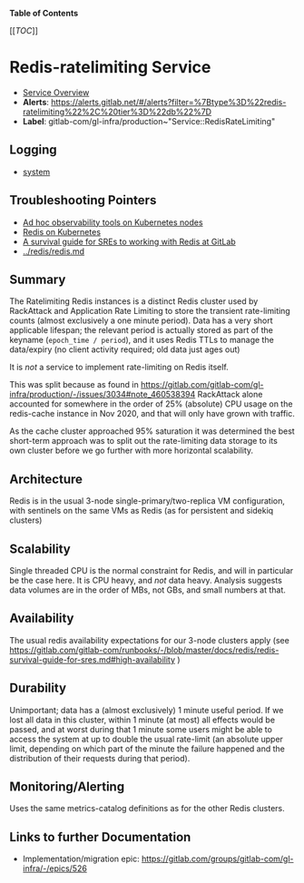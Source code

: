 <!-- MARKER: do not edit this section directly. Edit services/service-catalog.yml then run scripts/generate-docs -->

**Table of Contents**

[[_TOC_]]

# Redis-ratelimiting Service

* [Service Overview](https://dashboards.gitlab.net/d/redis-ratelimiting-main/redis-ratelimiting-overview)
* **Alerts**: <https://alerts.gitlab.net/#/alerts?filter=%7Btype%3D%22redis-ratelimiting%22%2C%20tier%3D%22db%22%7D>
* **Label**: gitlab-com/gl-infra/production~"Service::RedisRateLimiting"

## Logging

* [system](https://log.gprd.gitlab.net/goto/b0f9e5bad8ac43431efaf9f350e3a975)

## Troubleshooting Pointers

* [Ad hoc observability tools on Kubernetes nodes](../kube/k8s-adhoc-observability.md)
* [Redis on Kubernetes](../redis/kubernetes.md)
* [A survival guide for SREs to working with Redis at GitLab](../redis/redis-survival-guide-for-sres.md)
* [../redis/redis.md](../redis/redis.md)
<!-- END_MARKER -->

## Summary

The Ratelimiting Redis instances is a distinct Redis cluster used by RackAttack and Application Rate Limiting
to store the transient rate-limiting counts (almost exclusively a one minute period).  Data has a very short applicable lifespan;
the relevant period is actually stored as part of the keyname (`epoch_time / period`), and it uses Redis TTLs to
manage the data/expiry (no client activity required; old data just ages out)

It is _not_ a service to implement rate-limiting on Redis itself.

This was split because as found in <https://gitlab.com/gitlab-com/gl-infra/production/-/issues/3034#note_460538394> RackAttack
alone accounted for somewhere in the order of 25% (absolute) CPU usage on the redis-cache instance in Nov 2020, and that will
only have grown with traffic.

As the cache cluster approached 95% saturation it was determined the best short-term approach was to split out the rate-limiting
data storage to its own cluster before we go further with more horizontal scalability.

## Architecture

Redis is in the usual 3-node single-primary/two-replica VM configuration, with sentinels on the same VMs as Redis (as for persistent and sidekiq clusters)

<!-- ## Performance -->

## Scalability

Single threaded CPU is the normal constraint for Redis, and will in particular be the case here.  It is CPU heavy, and _not_ data
heavy.  Analysis suggests data volumes are in the order of MBs, not GBs, and small numbers at that.

## Availability

The usual redis availability expectations for our 3-node clusters apply (see <https://gitlab.com/gitlab-com/runbooks/-/blob/master/docs/redis/redis-survival-guide-for-sres.md#high-availability> )

## Durability

Unimportant; data has a (almost exclusively) 1 minute useful period.  If we lost all data in this cluster, within 1 minute (at most) all effects would be passed, and at worst during that 1 minute some users might be able to access the system at up to double the usual rate-limit (an absolute upper limit, depending on which part of the minute the failure happened and the distribution of their requests during that period).

<!-- ## Security/Compliance -->

## Monitoring/Alerting

Uses the same metrics-catalog definitions as for the other Redis clusters.

## Links to further Documentation

* Implementation/migration epic: <https://gitlab.com/groups/gitlab-com/gl-infra/-/epics/526>
